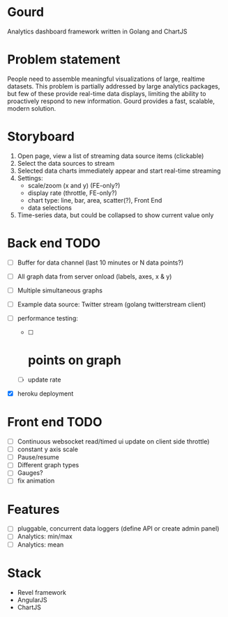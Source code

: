 # Gourd

Analytics dashboard framework written in Golang and ChartJS

# Problem statement

People need to assemble meaningful visualizations of large, realtime datasets.
This problem is partially addressed by large analytics packages, but few of these provide real-time data displays, limiting the ability to proactively respond to new information. Gourd provides a fast, scalable, modern solution.

# Storyboard

1. Open page, view a list of streaming data source items (clickable)
2. Select the data sources to stream
3. Selected data charts immediately appear and start real-time streaming
4. Settings:
    - scale/zoom (x and y) (FE-only?)
    - display rate (throttle, FE-only?)
    - chart type: line, bar, area, scatter(?), Front End
    - data selections
5. Time-series data, but could be collapsed to show current value only

# Back end TODO

- [ ] Buffer for data channel (last 10 minutes or N data points?)
- [ ] All graph data from server onload (labels, axes, x & y)
- [ ] Multiple simultaneous graphs

- [ ] Example data source: Twitter stream (golang twitterstream client)
- [ ] performance testing:
    - [ ] # points on graph
    - [ ] update rate

- [x] heroku deployment

# Front end TODO

- [ ] Continuous websocket read/timed ui update on client side
  throttle)
- [ ] constant y axis scale
- [ ] Pause/resume
- [ ] Different graph types
- [ ] Gauges?
- [ ] fix animation

# Features

- [ ] pluggable, concurrent data loggers (define API or create admin panel)
- [ ] Analytics: min/max
- [ ] Analytics: mean

# Stack

- Revel framework
- AngularJS
- ChartJS
